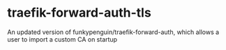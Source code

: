 # traefik-forward-auth-tls

An updated version of funkypenguin/traefik-forward-auth, which allows a user to import a custom CA on startup
